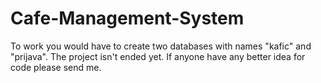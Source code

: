 # Cafe-Management-System 
To work you would have to create two databases with names "kafic" and "prijava". The project isn't ended yet. If anyone have any better idea for code please send me.
